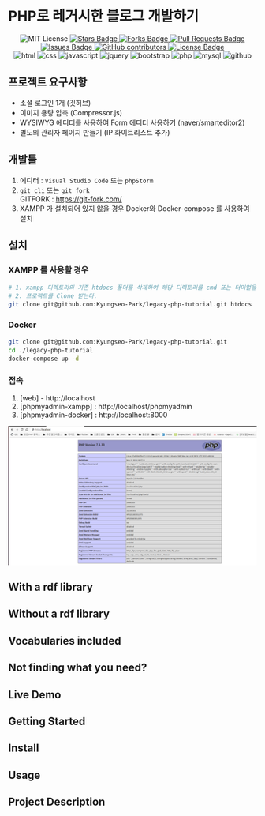 # PHP로 레거시한 블로그 개발하기
<div style="text-align: center">
<img src="https://img.shields.io/badge/License-MIT-blue.svg" alt="MIT License">
    <a href="https://github.com/kyungseo-park/legacy-php-tutorial/stargazers">
        <img src="https://img.shields.io/github/stars/kyungseo-park/legacy-php-tutorial" alt="Stars Badge"/>
    </a>
    <a href="https://github.com/kyungseo-park/legacy-php-tutorial/network/members">
        <img src="https://img.shields.io/github/forks/kyungseo-park/legacy-php-tutorial" alt="Forks Badge"/>
    </a>
    <a href="https://github.com/kyungseo-park/legacy-php-tutorial/pulls">
        <img src="https://img.shields.io/github/issues-pr/kyungseo-park/legacy-php-tutorial" alt="Pull Requests Badge"/>
    </a>
    <a href="https://github.com/kyungseo-park/legacy-php-tutorial/issues">
        <img src="https://img.shields.io/github/issues/kyungseo-park/legacy-php-tutorial" alt="Issues Badge"/>
    </a>
    <a href="https://github.com/kyungseo-park/legacy-php-tutorial/graphs/contributors">
        <img alt="GitHub contributors" src="https://img.shields.io/github/contributors/kyungseo-park/legacy-php-tutorial?color=2b9348">
    </a>
    <a href="https://github.com/kyungseo-park/legacy-php-tutorial/blob/main/LICENSE">
        <img src="https://img.shields.io/github/license/kyungseo-park/legacy-php-tutorial?color=2b9348" alt="License Badge"/>
    </a>
    <br>
    <img src="https://img.shields.io/badge/html-E34F26?style=for-the-badge&logo=html5&logoColor=white" alt="html">
    <img src="https://img.shields.io/badge/css-1572B6?style=for-the-badge&logo=css3&logoColor=white" alt="css">
    <img src="https://img.shields.io/badge/javascript-F7DF1E?style=for-the-badge&logo=javascript&logoColor=black" alt="javascript">
    <img src="https://img.shields.io/badge/jquery-0769AD?style=for-the-badge&logo=jquery&logoColor=white" alt="jquery">
    <img src="https://img.shields.io/badge/bootstrap-6e11f4?style=for-the-badge&logo=bootstrap&logoColor=white" alt="bootstrap">
    <img src="https://img.shields.io/badge/php-5e469e?style=for-the-badge&logo=PHP&logoColor=white" alt="php">
    <img src="https://img.shields.io/badge/mysql-4479A1?style=for-the-badge&logo=mysql&logoColor=white" alt="mysql">
    <img src="https://img.shields.io/badge/github-181717?style=for-the-badge&logo=github&logoColor=white" alt="github">

</div>

## 프로젝트 요구사항 
 - 소셜 로그인 1개 (깃허브)  
 - 이미지 용량 압축 (Compressor.js)
 - WYSIWYG 에디터를 사용하여 Form 에디터 사용하기 (naver/smarteditor2)
 - 별도의 관리자 페이지 만들기 (IP 화이트리스트 추가)

## 개발툴
1. 에디터 : `Visual Studio Code` 또는 `phpStorm`
2. `git cli` 또는 `git fork`  
GITFORK : https://git-fork.com/
3. XAMPP 가 설치되어 있지 않을 경우 Docker와 Docker-compose 를 사용하여 설치

## 설치
### XAMPP 를 사용할 경우 
```bash
# 1. xampp 디렉토리의 기존 htdocs 폴더를 삭제하여 해당 디렉토리를 cmd 또는 터미얼을 열어준다.
# 2. 프로젝트를 Clone 받는다. 
git clone git@github.com:Kyungseo-Park/legacy-php-tutorial.git htdocs
```
### Docker
 ```bash
git clone git@github.com:Kyungseo-Park/legacy-php-tutorial.git
cd ./legacy-php-tutorial
docker-compose up -d 
```

### 접속
1. [web] - http://localhost  
2. [phpmyadmin-xampp] : http://localhost/phpmyadmin
2. [phpmyadmin-docker] : http://localhost:8000
<img src="./git-image/localhost.png" />

## With a rdf library


## Without a rdf library


## Vocabularies included

## Not finding what you need?

## Live Demo

## Getting Started
## Install

## Usage

## Project Description
